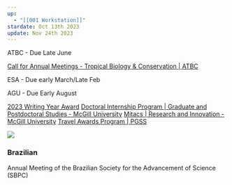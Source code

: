 ```yaml
---
up:
  - "[[001 Workstation]]"
stardate: Oct 13th 2023
update: Nov 24th 2023
---
```



ATBC - Due Late June

[Call for Annual Meetings - Tropical Biology & Conservation | ATBC](https://tropicalbiology.org/call-for-annual-meetings/)  

ESA - Due early March/Late Feb

AGU - Due Early August

[2023 Writing Year Award](https://www.mcgill.ca/biology/files/biology/2023_writing_year_award_application.pdf)
[Doctoral Internship Program | Graduate and Postdoctoral Studies - McGill University](https://www.mcgill.ca/gps/funding/internship-funding-opportunities/dip)
[Mitacs | Research and Innovation - McGill University](https://www.mcgill.ca/research/research/funding/federal/mitacs)
[Travel Awards Program | PGSS](https://pgss.mcgill.ca/en/pgss-travel-grants?utm_medium=email&utm_campaign=Nov-Newswire&utm_source=Envoke-Nov-2023-Regular-%2B-Law-%2B-Med&utm_term=PGSS-Newsletter---Increases-to-funding-for-Travel-Awards)


![](https://i.imgur.com/8deRPa4.png)



### Brazilian
Annual Meeting of the Brazilian Society for the Advancement of Science (SBPC)